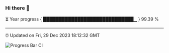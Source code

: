 ### Hi there 👋

⏳ Year progress { █████████████████████████████▁ } 99.39 %

---

⏰ Updated on Fri, 29 Dec 2023 18:12:32 GMT

![Progress Bar CI](https://github.com/liununu/liununu/workflows/Progress%20Bar%20CI/badge.svg)
